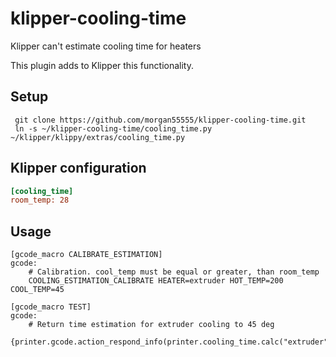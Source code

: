 # klipper-cooling-time

Klipper can't estimate cooling time for heaters

This plugin adds to Klipper this functionality.

## Setup

```
 git clone https://github.com/morgan55555/klipper-cooling-time.git
 ln -s ~/klipper-cooling-time/cooling_time.py ~/klipper/klippy/extras/cooling_time.py
```

## Klipper configuration

```ini
[cooling_time]
room_temp: 28
```

## Usage

```
[gcode_macro CALIBRATE_ESTIMATION]
gcode:
    # Calibration. cool_temp must be equal or greater, than room_temp
    COOLING_ESTIMATION_CALIBRATE HEATER=extruder HOT_TEMP=200 COOL_TEMP=45

[gcode_macro TEST]
gcode:
    # Return time estimation for extruder cooling to 45 deg
    {printer.gcode.action_respond_info(printer.cooling_time.calc("extruder",45))}
```
